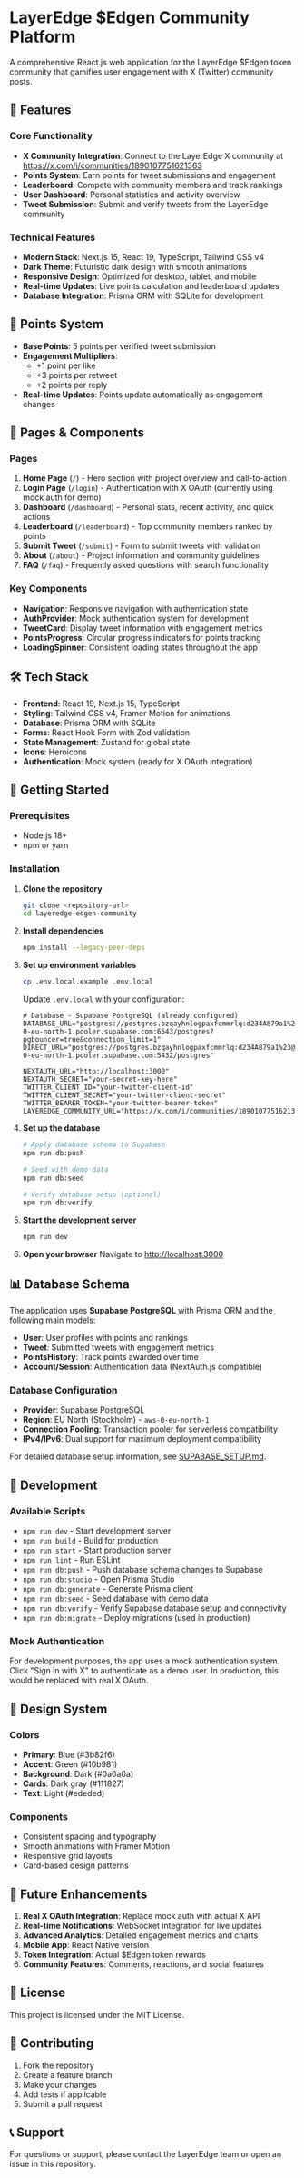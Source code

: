 # LayerEdge $Edgen Community Platform

A comprehensive React.js web application for the LayerEdge $Edgen token community that gamifies user engagement with X (Twitter) community posts.

## 🚀 Features

### Core Functionality
- **X Community Integration**: Connect to the LayerEdge X community at https://x.com/i/communities/1890107751621363
- **Points System**: Earn points for tweet submissions and engagement
- **Leaderboard**: Compete with community members and track rankings
- **User Dashboard**: Personal statistics and activity overview
- **Tweet Submission**: Submit and verify tweets from the LayerEdge community

### Technical Features
- **Modern Stack**: Next.js 15, React 19, TypeScript, Tailwind CSS v4
- **Dark Theme**: Futuristic dark design with smooth animations
- **Responsive Design**: Optimized for desktop, tablet, and mobile
- **Real-time Updates**: Live points calculation and leaderboard updates
- **Database Integration**: Prisma ORM with SQLite for development

## 🎯 Points System

- **Base Points**: 5 points per verified tweet submission
- **Engagement Multipliers**:
  - +1 point per like
  - +3 points per retweet
  - +2 points per reply
- **Real-time Updates**: Points update automatically as engagement changes

## 📱 Pages & Components

### Pages
1. **Home Page** (`/`) - Hero section with project overview and call-to-action
2. **Login Page** (`/login`) - Authentication with X OAuth (currently using mock auth for demo)
3. **Dashboard** (`/dashboard`) - Personal stats, recent activity, and quick actions
4. **Leaderboard** (`/leaderboard`) - Top community members ranked by points
5. **Submit Tweet** (`/submit`) - Form to submit tweets with validation
6. **About** (`/about`) - Project information and community guidelines
7. **FAQ** (`/faq`) - Frequently asked questions with search functionality

### Key Components
- **Navigation**: Responsive navigation with authentication state
- **AuthProvider**: Mock authentication system for development
- **TweetCard**: Display tweet information with engagement metrics
- **PointsProgress**: Circular progress indicators for points tracking
- **LoadingSpinner**: Consistent loading states throughout the app

## 🛠 Tech Stack

- **Frontend**: React 19, Next.js 15, TypeScript
- **Styling**: Tailwind CSS v4, Framer Motion for animations
- **Database**: Prisma ORM with SQLite
- **Forms**: React Hook Form with Zod validation
- **State Management**: Zustand for global state
- **Icons**: Heroicons
- **Authentication**: Mock system (ready for X OAuth integration)

## 🚀 Getting Started

### Prerequisites
- Node.js 18+
- npm or yarn

### Installation

1. **Clone the repository**
   ```bash
   git clone <repository-url>
   cd layeredge-edgen-community
   ```

2. **Install dependencies**
   ```bash
   npm install --legacy-peer-deps
   ```

3. **Set up environment variables**
   ```bash
   cp .env.local.example .env.local
   ```

   Update `.env.local` with your configuration:
   ```env
   # Database - Supabase PostgreSQL (already configured)
   DATABASE_URL="postgres://postgres.bzqayhnlogpaxfcmmrlq:d234A879a1%23@aws-0-eu-north-1.pooler.supabase.com:6543/postgres?pgbouncer=true&connection_limit=1"
   DIRECT_URL="postgres://postgres.bzqayhnlogpaxfcmmrlq:d234A879a1%23@aws-0-eu-north-1.pooler.supabase.com:5432/postgres"

   NEXTAUTH_URL="http://localhost:3000"
   NEXTAUTH_SECRET="your-secret-key-here"
   TWITTER_CLIENT_ID="your-twitter-client-id"
   TWITTER_CLIENT_SECRET="your-twitter-client-secret"
   TWITTER_BEARER_TOKEN="your-twitter-bearer-token"
   LAYEREDGE_COMMUNITY_URL="https://x.com/i/communities/1890107751621363"
   ```

4. **Set up the database**
   ```bash
   # Apply database schema to Supabase
   npm run db:push

   # Seed with demo data
   npm run db:seed

   # Verify database setup (optional)
   npm run db:verify
   ```

5. **Start the development server**
   ```bash
   npm run dev
   ```

6. **Open your browser**
   Navigate to [http://localhost:3000](http://localhost:3000)

## 📊 Database Schema

The application uses **Supabase PostgreSQL** with Prisma ORM and the following main models:

- **User**: User profiles with points and rankings
- **Tweet**: Submitted tweets with engagement metrics
- **PointsHistory**: Track points awarded over time
- **Account/Session**: Authentication data (NextAuth.js compatible)

### Database Configuration
- **Provider**: Supabase PostgreSQL
- **Region**: EU North (Stockholm) - `aws-0-eu-north-1`
- **Connection Pooling**: Transaction pooler for serverless compatibility
- **IPv4/IPv6**: Dual support for maximum deployment compatibility

For detailed database setup information, see [SUPABASE_SETUP.md](./SUPABASE_SETUP.md).

## 🔧 Development

### Available Scripts

- `npm run dev` - Start development server
- `npm run build` - Build for production
- `npm run start` - Start production server
- `npm run lint` - Run ESLint
- `npm run db:push` - Push database schema changes to Supabase
- `npm run db:studio` - Open Prisma Studio
- `npm run db:generate` - Generate Prisma client
- `npm run db:seed` - Seed database with demo data
- `npm run db:verify` - Verify Supabase database setup and connectivity
- `npm run db:migrate` - Deploy migrations (used in production)

### Mock Authentication

For development purposes, the app uses a mock authentication system. Click "Sign in with X" to authenticate as a demo user. In production, this would be replaced with real X OAuth.

## 🎨 Design System

### Colors
- **Primary**: Blue (#3b82f6)
- **Accent**: Green (#10b981)
- **Background**: Dark (#0a0a0a)
- **Cards**: Dark gray (#111827)
- **Text**: Light (#ededed)

### Components
- Consistent spacing and typography
- Smooth animations with Framer Motion
- Responsive grid layouts
- Card-based design patterns

## 🔮 Future Enhancements

1. **Real X OAuth Integration**: Replace mock auth with actual X API
2. **Real-time Notifications**: WebSocket integration for live updates
3. **Advanced Analytics**: Detailed engagement metrics and charts
4. **Mobile App**: React Native version
5. **Token Integration**: Actual $Edgen token rewards
6. **Community Features**: Comments, reactions, and social features

## 📝 License

This project is licensed under the MIT License.

## 🤝 Contributing

1. Fork the repository
2. Create a feature branch
3. Make your changes
4. Add tests if applicable
5. Submit a pull request

## 📞 Support

For questions or support, please contact the LayerEdge team or open an issue in this repository.

